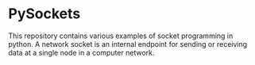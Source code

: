 # PySockets
This repository contains various examples of socket programming in python. A network socket is an internal endpoint for sending or receiving data at a single node in a computer network.
